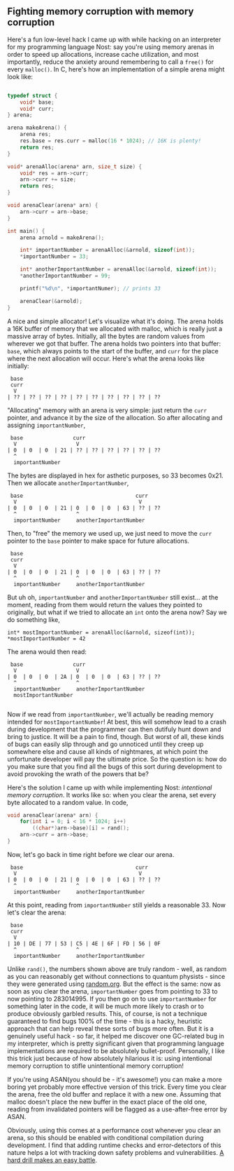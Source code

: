
## Fighting memory corruption with memory corruption

Here's a fun low-level hack I came up with while hacking on an interpreter for my programming language Nost: say you're using memory arenas in order to speed up allocations, increase cache utilization, and most importantly, reduce the anxiety around remembering to call a `free()` for every `malloc()`. In C, here's how an implementation of a simple arena might look like:

```c

typedef struct {
    void* base;
    void* curr;
} arena;

arena makeArena() {
    arena res;
    res.base = res.curr = malloc(16 * 1024); // 16K is plenty!
    return res;
}

void* arenaAlloc(arena* arn, size_t size) {
    void* res = arn->curr;
    arn->curr += size;
    return res;
}

void arenaClear(arena* arn) {
    arn->curr = arn->base;
}

int main() {
    arena arnold = makeArena();

    int* importantNumber = arenaAlloc(&arnold, sizeof(int));
    *importantNumber = 33;

    int* anotherImportantNumber = arenaAlloc(&arnold, sizeof(int));
    *anotherImportantNumber = 99;

    printf("%d\n", *importantNumer); // prints 33

    arenaClear(&arnold);
}

```

A nice and simple allocator! Let's visualize what it's doing. The arena holds a 16K buffer of memory that we allocated with malloc, which is really just a massive array of bytes. Initially, all the bytes are random values from wherever we got that buffer. The arena holds two pointers into that buffer: `base`, which always points to the start of the buffer, and `curr` for the place where the next allocation will occur. Here's what the arena looks like initially:

```
 base
 curr
  V
| ?? | ?? | ?? | ?? | ?? | ?? | ?? | ?? | ?? | ??
```

"Allocating" memory with an arena is very simple: just return the `curr` pointer, and advance it by the size of the allocation. So after allocating and assigning `importantNumber`,

```
 base                curr
  V                   V
| 0  | 0  | 0  | 21 | ?? | ?? | ?? | ?? | ?? | ??
  ^
  importantNumber
```

The bytes are displayed in hex for asthetic purposes, so 33 becomes 0x21. Then we allocate `anotherImportantNumber`,

```
 base                                    curr
  V                                       V
| 0  | 0  | 0  | 21 | 0  | 0  | 0  | 63 | ?? | ??
  ^                   ^
  importantNumber     anotherImportantNumber
```

Then, to "free" the memory we used up, we just need to move the `curr` pointer to the `base` pointer to make space for future allocations.

```
 base
 curr                                    
  V                                     
| 0  | 0  | 0  | 21 | 0  | 0  | 0  | 63 | ?? | ??
  ^                   ^
  importantNumber     anotherImportantNumber
```

But uh oh, `importantNumber` and `anotherImportantNumber` still exist... at the moment, reading from them would return the values they pointed to originally, but what if we tried to allocate an `int` onto the arena now? Say we do something like,

```
int* mostImportantNumber = arenaAlloc(&arnold, sizeof(int));
*mostImportantNumber = 42
```

The arena would then read:

```
 base                curr                                
  V                   V                                     
| 0  | 0  | 0  | 2A | 0  | 0  | 0  | 63 | ?? | ??
  ^                   ^
  importantNumber     anotherImportantNumber
  mostImportantNumber
  
```

Now if we read from `importantNumber`, we'll actually be reading memory intended for `mostImportantNumber`! At best, this will somehow lead to a crash during development that the programmer can then dutifuly hunt down and bring to justice. It will be a pain to find, though. But worst of all, these kinds of bugs can easily slip through and go unnoticed until they creep up somewhere else and cause all kinds of nightmares, at which point the unfortunate developer will pay the ultimate price. So the question is: how do you make sure that you find all the bugs of this sort during development to avoid provoking the wrath of the powers that be?

Here's the solution I came up with while implementing Nost: *intentional memory corruption*. It works like so: when you clear the arena, set every byte allocated to a random value. In code,

```c
void arenaClear(arena* arn) {
    for(int i = 0; i < 16 * 1024; i++)
        ((char*)arn->base)[i] = rand();
    arn->curr = arn->base;
}
```

Now, let's go back in time right before we clear our arena. 

```
 base                                    curr
  V                                       V
| 0  | 0  | 0  | 21 | 0  | 0  | 0  | 63 | ?? | ??
  ^                   ^
  importantNumber     anotherImportantNumber
```

At this point, reading from `importantNumber` still yields a reasonable 33. Now let's clear the arena:

```
 base
 curr                                    
  V                                     
| 10 | DE | 77 | 53 | C5 | 4E | 6F | FD | 56 | 0F
  ^                   ^
  importantNumber     anotherImportantNumber
```

Unlike `rand()`, the numbers shown above are truly random - well, as random as you can reasonably get without connections to quantum physists - since they were generated using [random.org](https://www.random.org/). But the effect is the same: now as soon as you clear the arena, `importantNumber` goes from pointing to 33 to now pointing to 283014995. If you then go on to use `importantNumber` for something later in the code, it will be much more likely to crash or to produce obviously garbled results. This, of course, is not a technique guaranteed to find bugs 100% of the time - this is a hacky, heuristic approach that can help reveal these sorts of bugs more often. But it is a genuinely useful hack - so far, it helped me discover one GC-related bug in my interpreter, which is pretty significant given that programming language implementations are required to be absolutely bullet-proof. Personally, I like this trick just because of how absolutely hilarious it is: using intentional memory corruption to stifle unintentional memory corruption! 

If you're using ASAN(you should be - it's awesome!) you can make a more boring yet probably more effective version of this trick. Every time you clear the arena, free the old buffer and replace it with a new one. Assuming that malloc doesn't place the new buffer in the exact place of the old one, reading from invalidated pointers will be flagged as a use-after-free error by ASAN. 

Obviously, using this comes at a performance cost whenever you clear an arena, so this should be enabled with conditional compilation during development. I find that adding runtime checks and error-detectors of this nature helps a lot with tracking down safety problems and vulnerabilities. [A hard drill makes an easy battle](https://www.joelonsoftware.com/2001/11/20/a-hard-drill-makes-an-easy-battle/).